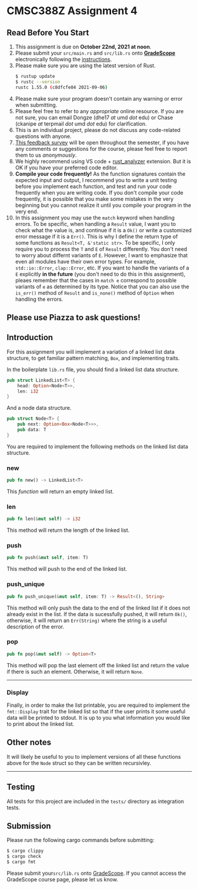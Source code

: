 # CMSC388Z Assignment 4

## Read Before You Start
1. This assignment is due on **October 22nd, 2021 at noon**.
2. Please submit your `src/main.rs` and `src/lib.rs` onto [**GradeScope**](https://www.gradescope.com/courses/291105) electronically following the [instructions](https://help.gradescope.com/article/ccbpppziu9-student-submit-work).
3. Please make sure you are using the latest version of Rust.
    ```bash
    $ rustup update
    $ rustc --version
    rustc 1.55.0 (c8dfcfe04 2021-09-06)
    ```
4. Please make sure your program doesn't contain any warning or error when submitting.
5. Please feel free to refer to any *appropriate* online resource. If you are not sure, you can email Dongze (dhe17 *at* umd *dot* edu) or Chase (ckanipe *at* terpmail *dot* umd *dot* edu) for clarification.
6. This is an individual project, please do not discuss any code-related questions with anyone.
7. [This feedback survey](https://forms.gle/kon3fKNB8qyXf2AB9) will be open throughout the semester, if you have any comments or suggestions for the course, please feel free to report them to us *anonymously*.
8. We highly recommend using VS code + [rust_analyzer](https://marketplace.visualstudio.com/items?itemName=matklad.rust-analyzer) extension. But it is OK if you have your preferred code editor.
9. **Compile your code frequently!** As the function signatures contain the expected input and output, I recommend you to write a unit testing before you implement each function, and test and run your code frequently when you are writing code. If you don't compile your code frequently, it is possible that you make some mistakes in the very beginning but you cannot realize it until you compile your program in the very end.
10. In this assignment you may use the `match` keyword when handling errors. To be specific, when handling a `Result` value, I want you to check what the value is, and continue if it is a `Ok()` or write a customized error message if it is a `Err()`. This is why I define the return type of some functions as `Result<T, &'static str>`. To be specific, I only require you to process the `T` and `E` of `Result` differently. You don't need to worry about differnt variants of `E`. However, I want to emphasize that even all modules have their own error types. For example, `std::io::Error`, `clap::Error`, etc. If you want to handle the variants of a `E` explicitly **in the future** (you don't need to do this in this assignment), pleaes remember that the cases in `match e` correspond to possible variants of `e` as determined by its type. Notice that you can also use the `is_err()` method of `Result` and `is_none()` method of `Option` when handling the errors.

## Please use Piazza to ask questions!

## Introduction
For this assignment you will implement a variation of a linked list data structure, to get familiar pattern matching, `Box`, and implementing traits. 

In the boilerplate `lib.rs` file, you should find a linked list data structure.

```rust
pub struct LinkedList<T> {
    head: Option<Node<T>>,
    len: i32
}
```

And a node data structure.
```rust
pub struct Node<T> {
    pub next: Option<Box<Node<T>>>,
    pub data: T
}
```

You are required to implement the following methods on the linked list data structure.

### new

```rust
pub fn new() -> LinkedList<T>
```

This *function* will return an empty linked list.

### len

```rust
pub fn len(&mut self) -> i32
```

This method will return the length of the linked list.

### push

```rust
pub fn push(&mut self, item: T)
```

This method will push to the end of the linked list.

### push_unique

```rust
pub fn push_unique(&mut self, item: T) -> Result<(), String>
```

This method will only push the data to the end of the linked list if it does not already exist in the list. If the data is sucessfully pushed, it will return `Ok()`, otherwise, it will return an `Err(String)` where the string is a useful description of the error. 

### pop

```rust
pub fn pop(&mut self) -> Option<T>
```

This method will pop the last element off the linked list and return the value if there is such an element. Otherwise, it will return `None`. 

---

### Display

Finally, in order to make the list printable, you are required to implement the `fmt::Display` trait for the linked list so that if the user prints it some useful data will be printed to stdout. It is up to you what information you would like to print about the linked list. 

## Other notes

It will likely be useful to you to implement versions of all these functions above for the `Node` struct so they can be written recursivley.

---

## Testing

All tests for this project are included in the `tests/` directory as integration tests. 

## Submission

Please run the following cargo commands before submitting:
```bash
$ cargo clippy
$ cargo check
$ cargo fmt
```

Please submit your`src/lib.rs` onto [GradeScope](https://www.gradescope.com/courses/291105). If you cannot access the GradeScope course page, please let us know.


